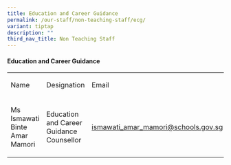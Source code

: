 ```yaml
---
title: Education and Career Guidance
permalink: /our-staff/non-teaching-staff/ecg/
variant: tiptap
description: ""
third_nav_title: Non Teaching Staff
---
```

<h4>Education and Career Guidance</h4><table><tbody><tr><td rowspan="1" colspan="1"><p>Name</p></td><td rowspan="1" colspan="1"><p>Designation</p></td><td rowspan="1" colspan="1"><p>Email</p></td></tr><tr><td rowspan="1" colspan="1"><p>Ms Ismawati Binte Amar Mamori</p></td><td rowspan="1" colspan="1"><p>Education and Career Guidance Counsellor</p></td><td rowspan="1" colspan="1"><p><a href="mailto:ismawati_amar_mamori@schools.gov.sg" rel="noopener noreferrer nofollow" target="_blank">ismawati_amar_mamori@schools.gov.sg</a></p></td></tr></tbody></table><p></p><p></p><p></p>